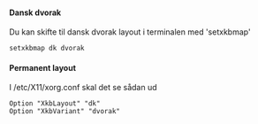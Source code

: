 #### Dansk dvorak

Du kan skifte til dansk dvorak layout i terminalen med 'setxkbmap'

```
setxkbmap dk dvorak

```

#### Permanent layout

I /etc/X11/xorg.conf skal det se sådan ud

```
Option "XkbLayout" "dk"
Option "XkbVariant" "dvorak"

```